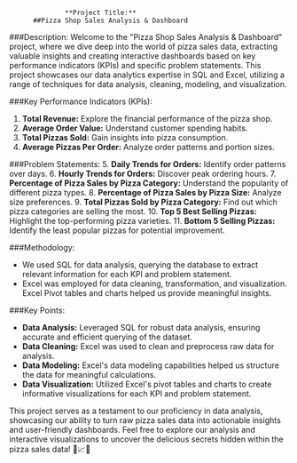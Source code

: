                   **Project Title:** 
          ##Pizza Shop Sales Analysis & Dashboard

###Description:
Welcome to the "Pizza Shop Sales Analysis & Dashboard" project, where we dive deep into the world of pizza sales data, extracting valuable insights and creating interactive dashboards based on key performance indicators (KPIs) and specific problem statements. This project showcases our data analytics expertise in SQL and Excel, utilizing a range of techniques for data analysis, cleaning, modeling, and visualization.

###Key Performance Indicators (KPIs):
1. **Total Revenue:** Explore the financial performance of the pizza shop.
2. **Average Order Value:** Understand customer spending habits.
3. **Total Pizzas Sold:** Gain insights into pizza consumption.
4. **Average Pizzas Per Order:** Analyze order patterns and portion sizes.

###Problem Statements:
5. **Daily Trends for Orders:** Identify order patterns over days.
6. **Hourly Trends for Orders:** Discover peak ordering hours.
7. **Percentage of Pizza Sales by Pizza Category:** Understand the popularity of different pizza types.
8. **Percentage of Pizza Sales by Pizza Size:** Analyze size preferences.
9. **Total Pizzas Sold by Pizza Category:** Find out which pizza categories are selling the most.
10. **Top 5 Best Selling Pizzas:** Highlight the top-performing pizza varieties.
11. **Bottom 5 Selling Pizzas:** Identify the least popular pizzas for potential improvement.

###Methodology:
- We used SQL for data analysis, querying the database to extract relevant information for each KPI and problem statement.
- Excel was employed for data cleaning, transformation, and visualization. Excel Pivot tables and charts helped us provide meaningful insights.

###Key Points:
- **Data Analysis:** Leveraged SQL for robust data analysis, ensuring accurate and efficient querying of the dataset.
- **Data Cleaning:** Excel was used to clean and preprocess raw data for analysis.
- **Data Modeling:** Excel's data modeling capabilities helped us structure the data for meaningful calculations.
- **Data Visualization:** Utilized Excel's pivot tables and charts to create informative visualizations for each KPI and problem statement.

This project serves as a testament to our proficiency in data analysis, showcasing our ability to turn raw pizza sales data into actionable insights and user-friendly dashboards. Feel free to explore our analysis and interactive visualizations to uncover the delicious secrets hidden within the pizza sales data! 🍕📈💡
